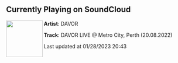 ## Currently Playing on SoundCloud

[<img align="left" width="100" src="https://i1.sndcdn.com/artworks-JVTQP8BIFk5Hvzb5-UlaWdA-t500x500.jpg">](https://soundcloud.com/davormusic/davor-live-metro-city-perth)

**Artist**: DAVOR 

**Track**: DAVOR LIVE @ Metro City, Perth (20.08.2022)

Last updated at 01/28/2023 20:43
